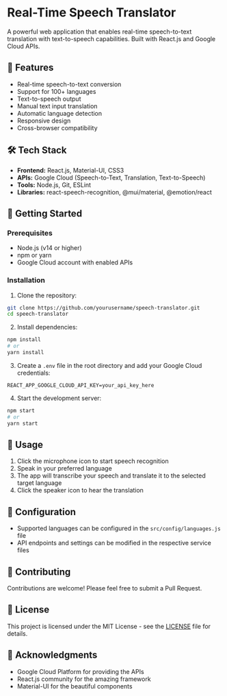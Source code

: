 # Real-Time Speech Translator

A powerful web application that enables real-time speech-to-text translation with text-to-speech capabilities. Built with React.js and Google Cloud APIs.

## 🌟 Features

- Real-time speech-to-text conversion
- Support for 100+ languages
- Text-to-speech output
- Manual text input translation
- Automatic language detection
- Responsive design
- Cross-browser compatibility

## 🛠️ Tech Stack

- **Frontend:** React.js, Material-UI, CSS3
- **APIs:** Google Cloud (Speech-to-Text, Translation, Text-to-Speech)
- **Tools:** Node.js, Git, ESLint
- **Libraries:** react-speech-recognition, @mui/material, @emotion/react

## 🚀 Getting Started

### Prerequisites

- Node.js (v14 or higher)
- npm or yarn
- Google Cloud account with enabled APIs

### Installation

1. Clone the repository:
```bash
git clone https://github.com/yourusername/speech-translator.git
cd speech-translator
```

2. Install dependencies:
```bash
npm install
# or
yarn install
```

3. Create a `.env` file in the root directory and add your Google Cloud credentials:
```
REACT_APP_GOOGLE_CLOUD_API_KEY=your_api_key_here
```

4. Start the development server:
```bash
npm start
# or
yarn start
```

## 📝 Usage

1. Click the microphone icon to start speech recognition
2. Speak in your preferred language
3. The app will transcribe your speech and translate it to the selected target language
4. Click the speaker icon to hear the translation

## 🔧 Configuration

- Supported languages can be configured in the `src/config/languages.js` file
- API endpoints and settings can be modified in the respective service files

## 🤝 Contributing

Contributions are welcome! Please feel free to submit a Pull Request.

## 📄 License

This project is licensed under the MIT License - see the [LICENSE](LICENSE) file for details.

## 🙏 Acknowledgments

- Google Cloud Platform for providing the APIs
- React.js community for the amazing framework
- Material-UI for the beautiful components
